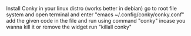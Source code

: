 Install Conky in your linux distro
(works better in debian)
go to root file system and open terminal and enter "emacs ~/.config/conky/conky.conf"
add the given code in the file and run using command "conky"
incase you wanna kill it or remove the widget run "killall conky"
